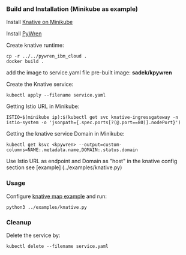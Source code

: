 ### Build and Installation (Minikube as example)

Install [Knative on Minikube](https://github.com/knative/docs/blob/master/docs/install/Knative-with-Minikube.md)

Install [PyWren](https://github.com/pywren/pywren-ibm-cloud)

Create knative runtime:

	cp -r ../../pywren_ibm_cloud .
	docker build .

add the image to service.yaml file
pre-built image: **sadek/kpywren**

Create the Knative service:

	kubectl apply --filename service.yaml

Getting Istio URL in Minikube:

	ISTIO=$(minikube ip):$(kubectl get svc knative-ingressgateway -n istio-system -o 'jsonpath={.spec.ports[?(@.port==80)].nodePort}')

Getting the knative service Domain in Minikube:

	kubectl get ksvc <kpywren> --output=custom-columns=NAME:.metadata.name,DOMAIN:.status.domain

Use Istio URL as endpoint and Domain as "host" in the knative config section see [example] (../examples/knative.py)

### Usage
Configure [knative map example](../examples/knative.py) and run:

	python3 ../examples/knative.py

### Cleanup
Delete the service by:

	kubectl delete --filename service.yaml
